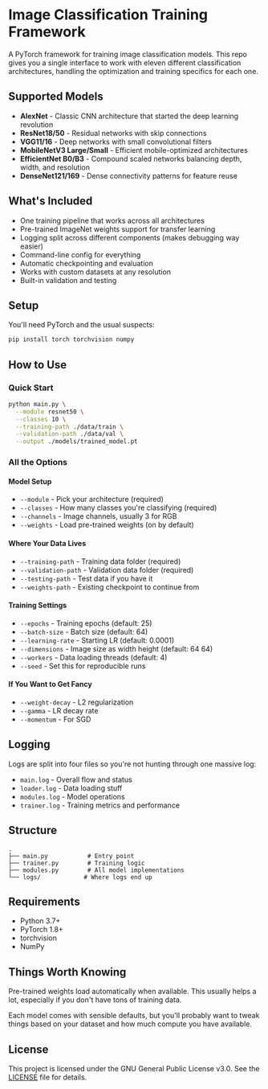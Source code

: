 # Image Classification Training Framework

A PyTorch framework for training image classification models. This repo gives you a single interface to work with eleven different classification architectures, handling the optimization and training specifics for each one.

## Supported Models

- **AlexNet** - Classic CNN architecture that started the deep learning revolution
- **ResNet18/50** - Residual networks with skip connections
- **VGG11/16** - Deep networks with small convolutional filters
- **MobileNetV3 Large/Small** - Efficient mobile-optimized architectures
- **EfficientNet B0/B3** - Compound scaled networks balancing depth, width, and resolution
- **DenseNet121/169** - Dense connectivity patterns for feature reuse

## What's Included

- One training pipeline that works across all architectures
- Pre-trained ImageNet weights support for transfer learning
- Logging split across different components (makes debugging way easier)
- Command-line config for everything
- Automatic checkpointing and evaluation
- Works with custom datasets at any resolution
- Built-in validation and testing

## Setup

You'll need PyTorch and the usual suspects:

```bash
pip install torch torchvision numpy
```

## How to Use

### Quick Start

```bash
python main.py \
  --module resnet50 \
  --classes 10 \
  --training-path ./data/train \
  --validation-path ./data/val \
  --output ./models/trained_model.pt
```

### All the Options

#### Model Setup
- `--module` - Pick your architecture (required)
- `--classes` - How many classes you're classifying (required)
- `--channels` - Image channels, usually 3 for RGB
- `--weights` - Load pre-trained weights (on by default)

#### Where Your Data Lives
- `--training-path` - Training data folder (required)
- `--validation-path` - Validation data folder (required)
- `--testing-path` - Test data if you have it
- `--weights-path` - Existing checkpoint to continue from

#### Training Settings
- `--epochs` - Training epochs (default: 25)
- `--batch-size` - Batch size (default: 64)
- `--learning-rate` - Starting LR (default: 0.0001)
- `--dimensions` - Image size as width height (default: 64 64)
- `--workers` - Data loading threads (default: 4)
- `--seed` - Set this for reproducible runs

#### If You Want to Get Fancy
- `--weight-decay` - L2 regularization
- `--gamma` - LR decay rate
- `--momentum` - For SGD

## Logging

Logs are split into four files so you're not hunting through one massive log:

- `main.log` - Overall flow and status
- `loader.log` - Data loading stuff
- `modules.log` - Model operations
- `trainer.log` - Training metrics and performance

## Structure

```
.
├── main.py           # Entry point
├── trainer.py        # Training logic
├── modules.py        # All model implementations
└── logs/            # Where logs end up
```

## Requirements

- Python 3.7+
- PyTorch 1.8+
- torchvision
- NumPy

## Things Worth Knowing

Pre-trained weights load automatically when available. This usually helps a lot, especially if you don't have tons of training data.

Each model comes with sensible defaults, but you'll probably want to tweak things based on your dataset and how much compute you have available.

## License

This project is licensed under the GNU General Public License v3.0. See the [LICENSE](LICENSE) file for details.
